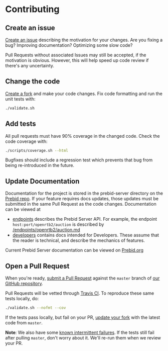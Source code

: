 # Contributing

## Create an issue

[Create an issue](https://github.com/prebid/prebid-server/issues/new) describing the motivation for your changes.
Are you fixing a bug? Improving documentation? Optimizing some slow code?

Pull Requests without associated Issues may still be accepted, if the motivation is obvious.
However, this will help speed up code review if there's any uncertainty.

## Change the code

[Create a fork](https://help.github.com/articles/working-with-forks/) and make your code changes.
Fix code formatting and run the unit tests with:

```bash
./validate.sh
```

## Add tests

All pull requests must have 90% coverage in the changed code. Check the code coverage with:

```bash
./scripts/coverage.sh --html
```

Bugfixes should include a regression test which prevents that bug from being re-introduced in the future.

## Update Documentation

Documentation for the project is stored in the prebid-server directory on the [Prebid repo](https://github.com/prebid/prebid.github.io/tree/master/prebid-server). If your feature requires docs updates,
those updates must be submitted in the same Pull Request as the code changes. Documentation can be viewed at 

- [endpoints](prebid.org/prebid-server/endpoints/) describes the Prebid Server API. For example, the endpoint `host:port/openrtb2/auction` is described by [/endpoints/openrtb2/auction.md]([prebid.org/prebid-server/endpoints/openrtb2/auction.md)
- [developers](prebid.org/prebid-server/developers) contains docs intended for Developers. These assume that the reader is technical, and describe the mechanics of features.

Current Prebid Server documentation can be viewed on [Prebid.org](http://prebid.org/prebid-server/prebid-server-overview.html)

## Open a Pull Request

When you're ready, [submit a Pull Request](https://help.github.com/articles/creating-a-pull-request/)
against the `master` branch of [our GitHub repository](https://github.com/prebid/prebid-server/compare).

Pull Requests will be vetted through [Travis CI](https://travis-ci.com/).
To reproduce these same tests locally, do:

```bash
./validate.sh --nofmt --cov
```

If the tests pass locally, but fail on your PR, [update your fork](https://help.github.com/articles/syncing-a-fork/) with the latest code from `master`.

**Note**: We also have some [known intermittent failures](https://github.com/prebid/prebid-server/issues/103).
          If the tests still fail after pulling `master`, don't worry about it. We'll re-run them when we review your PR.

